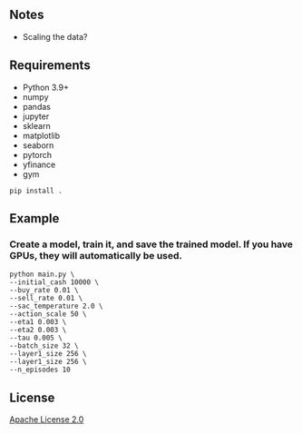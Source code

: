 ## Notes

* Scaling the data?

## Requirements

* Python 3.9+
* numpy
* pandas
* jupyter
* sklearn
* matplotlib
* seaborn
* pytorch
* yfinance
* gym

```shell
pip install .
```
 ## Example 
 ### __Create a model__, train it, and save the trained model. If you have GPUs, they will automatically be used.

```shell
python main.py \
--initial_cash 10000 \
--buy_rate 0.01 \
--sell_rate 0.01 \
--sac_temperature 2.0 \
--action_scale 50 \
--eta1 0.003 \
--eta2 0.003 \
--tau 0.005 \
--batch_size 32 \
--layer1_size 256 \
--layer1_size 256 \
--n_episodes 10 
```
## License
[Apache License 2.0](https://github.com/MatthieuSarkis/stock/blob/master/LICENSE)